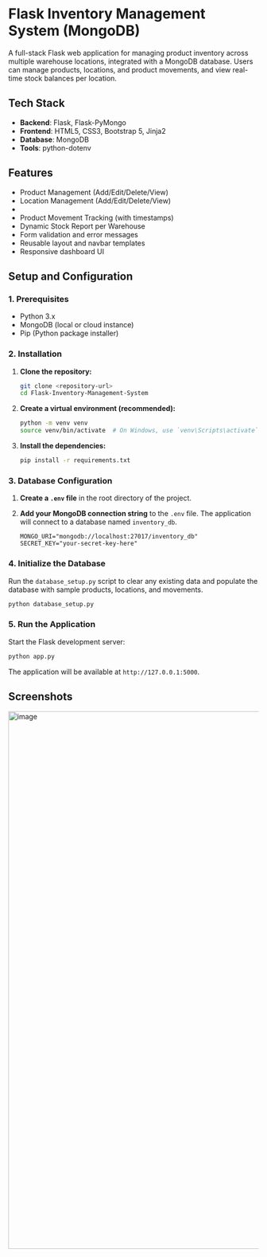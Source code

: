 # Flask Inventory Management System (MongoDB)

A full-stack Flask web application for managing product inventory across multiple warehouse locations, integrated with a MongoDB database. Users can manage products, locations, and product movements, and view real-time stock balances per location.

## Tech Stack

- **Backend**: Flask, Flask-PyMongo
- **Frontend**: HTML5, CSS3, Bootstrap 5, Jinja2
- **Database**: MongoDB
- **Tools**: python-dotenv

## Features

- Product Management (Add/Edit/Delete/View)
- Location Management (Add/Edit/Delete/View)
- 
- Product Movement Tracking (with timestamps)
- Dynamic Stock Report per Warehouse
- Form validation and error messages
- Reusable layout and navbar templates
- Responsive dashboard UI

## Setup and Configuration

### 1. Prerequisites

- Python 3.x
- MongoDB (local or cloud instance)
- Pip (Python package installer)

### 2. Installation

1.  **Clone the repository:**
    ```bash
    git clone <repository-url>
    cd Flask-Inventory-Management-System
    ```

2.  **Create a virtual environment (recommended):**
    ```bash
    python -m venv venv
    source venv/bin/activate  # On Windows, use `venv\Scripts\activate`
    ```

3.  **Install the dependencies:**
    ```bash
    pip install -r requirements.txt
    ```

### 3. Database Configuration

1.  **Create a `.env` file** in the root directory of the project.

2.  **Add your MongoDB connection string** to the `.env` file. The application will connect to a database named `inventory_db`.

    ```env
    MONGO_URI="mongodb://localhost:27017/inventory_db"
    SECRET_KEY="your-secret-key-here"
    ```

### 4. Initialize the Database

Run the `database_setup.py` script to clear any existing data and populate the database with sample products, locations, and movements.

```bash
python database_setup.py
```

### 5. Run the Application

Start the Flask development server:

```bash
python app.py
```

The application will be available at `http://127.0.0.1:5000`.

## Screenshots

<img width="1920" height="1080" alt="image" src="https://github.com/user-attachments/assets/85e32c9c-5104-4e5a-9e7a-2ff76ed2352a" />
